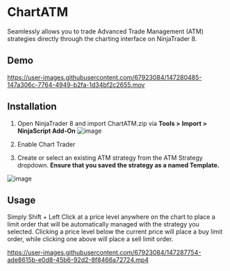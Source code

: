 # ChartATM
Seamlessly allows you to trade Advanced Trade Management (ATM) strategies directly through the charting interface on NinjaTrader 8.

## Demo
https://user-images.githubusercontent.com/67923084/147280485-147a306c-7764-4949-b2fa-1d34bf2c2655.mov

## Installation
1. Open NinjaTrader 8 and import ChartATM.zip via **Tools > Import > NinjaScript Add-On**
![image](https://user-images.githubusercontent.com/67923084/147281220-d916fdd6-3f01-4a14-837d-93b98fec0791.png)

2. Enable Chart Trader

3. Create or select an existing ATM strategy from the ATM Strategy dropdown. **Ensure that you saved the strategy as a named Template.**
<!-- <img src="https://user-images.githubusercontent.com/67923084/147281576-7cd5bc46-d77d-42fc-8834-ea973bc80713.png" width="100%"> -->
<!-- ![image](https://user-images.githubusercontent.com/67923084/147284707-03ca659c-7540-4620-85e4-6f599ccc8df2.png) -->
![image](https://user-images.githubusercontent.com/67923084/147284781-dacbc370-3f71-43aa-92e2-cc5dc92678f9.png)




## Usage
Simply Shift + Left Click at a price level anywhere on the chart to place a limit order that will be automatically managed with the strategy you selected. Clicking a price level below the current price will place a buy limit order, while clicking one above will place a sell limit order.

https://user-images.githubusercontent.com/67923084/147287754-ade8615b-e0d8-45b6-92d2-8f8466a72724.mp4




